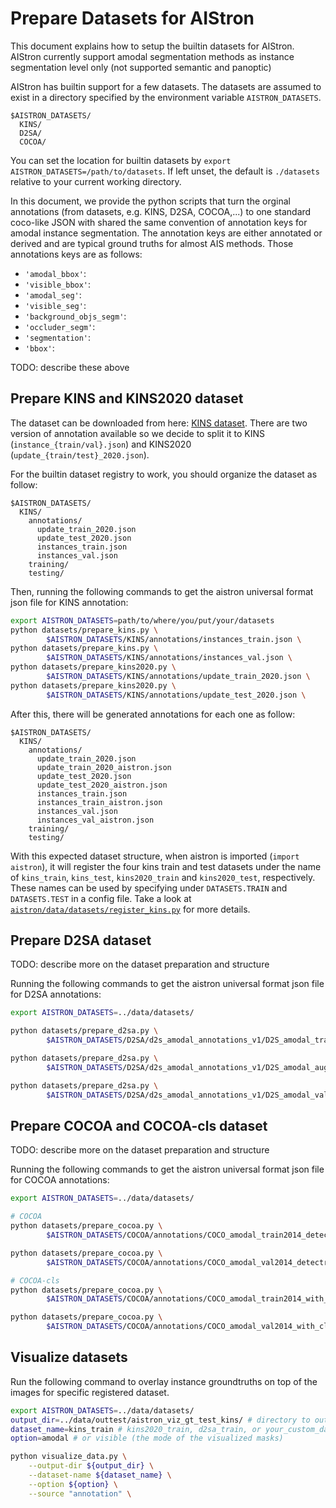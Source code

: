 # Prepare Datasets for AIStron
This document explains how to setup the builtin datasets for AIStron. 
AIStron currently support amodal segmentation methods
as instance segmentation level only (not supported semantic and panoptic)   

AIStron has builtin support for a few datasets. The datasets are assumed to exist in a directory specified by the environment variable `AISTRON_DATASETS`.
```
$AISTRON_DATASETS/
  KINS/
  D2SA/
  COCOA/
```

You can set the location for builtin datasets by `export AISTRON_DATASETS=/path/to/datasets`.
If left unset, the default is `./datasets` relative to your current working directory.

In this document, we provide the python scripts that turn the orginal annotations (from datasets, e.g. KINS, D2SA, COCOA,...)
to one standard coco-like JSON with shared the same convention of annotation keys for amodal instance segmentation.
The annotation keys are either annotated or derived and are typical ground truths for almost AIS methods.
Those annotations keys are as follows:
- `'amodal_bbox'`:
- `'visible_bbox'`:
- `'amodal_seg'`:
- `'visible_seg'`:
- `'background_objs_segm'`:
- `'occluder_segm'`:
- `'segmentation'`:
- `'bbox'`:

TODO: describe these above

## Prepare KINS and KINS2020 dataset
The dataset can be downloaded from here: [KINS dataset](https://github.com/qqlu/Amodal-Instance-Segmentation-through-KINS-Dataset).
There are two version of annotation available so we decide to split it to KINS (`instance_{train/val}.json`) and KINS2020 (`update_{train/test}_2020.json`).

For the builtin dataset registry to work, you should organize the dataset as follow:
```
$AISTRON_DATASETS/
  KINS/
    annotations/
      update_train_2020.json
      update_test_2020.json
      instances_train.json
      instances_val.json
    training/
    testing/
```
Then, running the following commands to get the aistron universal format json file for KINS annotation:
```bash
export AISTRON_DATASETS=path/to/where/you/put/your/datasets
python datasets/prepare_kins.py \
        $AISTRON_DATASETS/KINS/annotations/instances_train.json \
python datasets/prepare_kins.py \
        $AISTRON_DATASETS/KINS/annotations/instances_val.json \
python datasets/prepare_kins2020.py \
        $AISTRON_DATASETS/KINS/annotations/update_train_2020.json \
python datasets/prepare_kins2020.py \
        $AISTRON_DATASETS/KINS/annotations/update_test_2020.json \
```

After this, there will be generated annotations for each one as follow:
```
$AISTRON_DATASETS/
  KINS/
    annotations/
      update_train_2020.json
      update_train_2020_aistron.json
      update_test_2020.json
      update_test_2020_aistron.json
      instances_train.json
      instances_train_aistron.json
      instances_val.json
      instances_val_aistron.json
    training/
    testing/
```

With this expected dataset structure, when aistron is imported (`import aistron`), it will register 
the four kins train and test datasets under the name of `kins_train`, `kins_test`, `kins2020_train` and `kins2020_test`, respectively.
These names can be used by specifying under `DATASETS.TRAIN` and `DATASETS.TEST` in a config file.
Take a look at [`aistron/data/datasets/register_kins.py`](../aistron/data/datasets/register_kins.py) for
more details.

## Prepare D2SA dataset
TODO: describe more on the dataset preparation and structure

Running the following commands to get the aistron universal format json file for D2SA annotations:
```bash
export AISTRON_DATASETS=../data/datasets/

python datasets/prepare_d2sa.py \
        $AISTRON_DATASETS/D2SA/d2s_amodal_annotations_v1/D2S_amodal_training_rot0.json \

python datasets/prepare_d2sa.py \
        $AISTRON_DATASETS/D2SA/d2s_amodal_annotations_v1/D2S_amodal_augmented.json \

python datasets/prepare_d2sa.py \
        $AISTRON_DATASETS/D2SA/d2s_amodal_annotations_v1/D2S_amodal_validation.json \
```

## Prepare COCOA and COCOA-cls dataset
TODO: describe more on the dataset preparation and structure

Running the following commands to get the aistron universal format json file for COCOA annotations:
```bash
export AISTRON_DATASETS=../data/datasets/

# COCOA
python datasets/prepare_cocoa.py \
        $AISTRON_DATASETS/COCOA/annotations/COCO_amodal_train2014_detectron_no_stuff.json \

python datasets/prepare_cocoa.py \
        $AISTRON_DATASETS/COCOA/annotations/COCO_amodal_val2014_detectron_no_stuff.json \

# COCOA-cls
python datasets/prepare_cocoa.py \
        $AISTRON_DATASETS/COCOA/annotations/COCO_amodal_train2014_with_classes.json \

python datasets/prepare_cocoa.py \
        $AISTRON_DATASETS/COCOA/annotations/COCO_amodal_val2014_with_classes.json \
```

## Visualize datasets
Run the following command to overlay instance groundtruths on top of the images for specific registered dataset.

```bash
export AISTRON_DATASETS=../data/datasets/
output_dir=../data/outtest/aistron_viz_gt_test_kins/ # directory to output the visualize images 
dataset_name=kins_train # kins2020_train, d2sa_train, or your_custom_datasets_name
option=amodal # or visible (the mode of the visualized masks)

python visualize_data.py \
    --output-dir ${output_dir} \
    --dataset-name ${dataset_name} \
    --option ${option} \
    --source "annotation" \

```